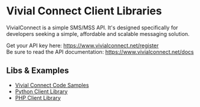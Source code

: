 # Vivial Connect Client Libraries

VivialConnect is a simple SMS/MSS API. It's designed specifically for developers seeking a simple, affordable and scalable messaging solution.

Get your API key here: https://www.vivialconnect.net/register <br/>
Be sure to read the API documentation: https://www.vivialconnect.net/docs

Libs & Examples
---------------

* [Vivial Connect Code Samples](https://github.com/vivialconnect/vivialconnect-sample-code)
* [Python Client Library](https://github.com/vivialconnect/vivialconnect-python)
* [PHP Client Library](https://github.com/vivialconnect/vivialconnect-php)
